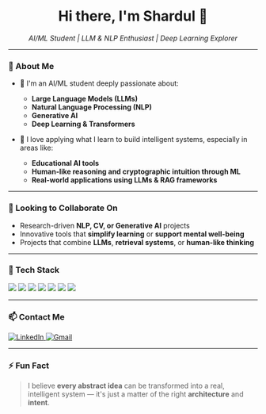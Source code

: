<h1 align="center">Hi there, I'm Shardul 👋</h1>

<p align="center">
  <em>AI/ML Student | LLM & NLP Enthusiast | Deep Learning Explorer</em>
</p>

---

### 🚀 About Me

- 🔭 I'm an AI/ML student deeply passionate about:
  - **Large Language Models (LLMs)**
  - **Natural Language Processing (NLP)**
  - **Generative AI**  
  - **Deep Learning & Transformers**

- 🧠 I love applying what I learn to build intelligent systems, especially in areas like:
  - **Educational AI tools**
  - **Human-like reasoning and cryptographic intuition through ML**
  - **Real-world applications using LLMs & RAG frameworks**

---

### 🤝 Looking to Collaborate On

- Research-driven **NLP, CV, or Generative AI** projects
- Innovative tools that **simplify learning** or **support mental well-being**
- Projects that combine **LLMs**, **retrieval systems**, or **human-like thinking**

---

### 💼 Tech Stack

<p align="left">
  <img src="https://img.shields.io/badge/Python-3776AB?style=flat&logo=python&logoColor=white" />
  <img src="https://img.shields.io/badge/TensorFlow-FF6F00?style=flat&logo=tensorflow&logoColor=white" />
  <img src="https://img.shields.io/badge/PyTorch-EE4C2C?style=flat&logo=pytorch&logoColor=white" />
  <img src="https://img.shields.io/badge/Scikit--Learn-F7931E?style=flat&logo=scikit-learn&logoColor=white" />
  <img src="https://img.shields.io/badge/LangChain-000000?style=flat&logo=langchain&logoColor=white" />
  <img src="https://img.shields.io/badge/Streamlit-FF4B4B?style=flat&logo=streamlit&logoColor=white" />
  <img src="https://img.shields.io/badge/FastAPI-009688?style=flat&logo=fastapi&logoColor=white" />
</p>

---

### 📫 Contact Me

<p align="left">
  <a href="https://www.linkedin.com/in/shardul-more-58a475286/" target="_blank">
    <img src="https://img.shields.io/badge/LinkedIn-0A66C2?style=for-the-badge&logo=linkedin&logoColor=white" alt="LinkedIn"/>
  </a>
  <a href="mailto:shardulmore112@gmail.com">
    <img src="https://img.shields.io/badge/Gmail-D14836?style=for-the-badge&logo=gmail&logoColor=white" alt="Gmail"/>
  </a>
</p>

---

### ⚡ Fun Fact

> I believe **every abstract idea** can be transformed into a real, intelligent system — it's just a matter of the right **architecture** and **intent**.

<!---
ShardulMore112/ShardulMore112 is a ✨ special ✨ repository because its `README.md` (this file) appears on your GitHub profile.
You can click the Preview link to take a look at your changes.
--->

